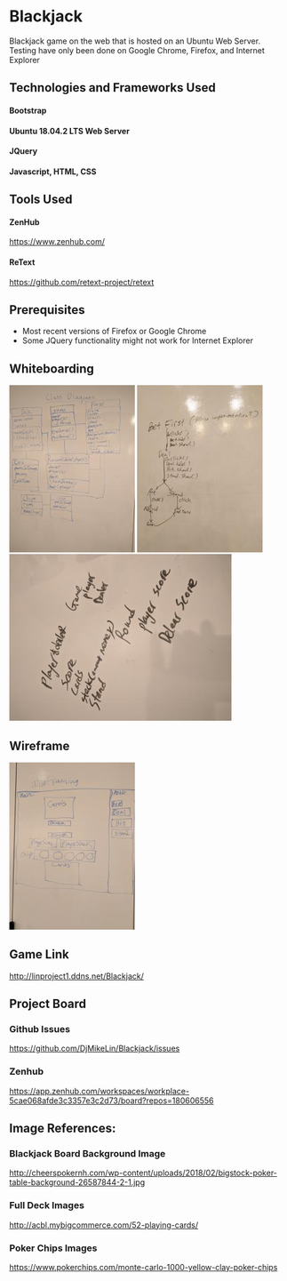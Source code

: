 # Blackjack
Blackjack game on the web that is hosted on an Ubuntu Web Server. Testing have only been done on Google Chrome, Firefox, and Internet Explorer

## Technologies and Frameworks Used
#### **Bootstrap**
#### **Ubuntu 18.04.2 LTS Web Server**
#### **JQuery**
#### **Javascript, HTML, CSS**

## Tools Used
#### ZenHub
<https://www.zenhub.com/>
#### ReText
<https://github.com/retext-project/retext>

## Prerequisites
- Most recent versions of Firefox or Google Chrome
- Some JQuery functionality might not work for Internet Explorer

## Whiteboarding
![No Image Found](Images/img1.jpg)
![No Image Found](Images/img2.jpg)
![No Image Found](Images/img3.jpg)

## Wireframe
![No Image Found](Images/img4.jpg)

## Game Link
<http://linproject1.ddns.net/Blackjack/>

## Project Board
### Github Issues
<https://github.com/DjMikeLin/Blackjack/issues>
### Zenhub
<https://app.zenhub.com/workspaces/workplace-5cae068afde3c3357e3c2d73/board?repos=180606556>

## Image References:
### Blackjack Board Background Image
<http://cheerspokernh.com/wp-content/uploads/2018/02/bigstock-poker-table-background-26587844-2-1.jpg>
### Full Deck Images
<http://acbl.mybigcommerce.com/52-playing-cards/>
### Poker Chips Images
<https://www.pokerchips.com/monte-carlo-1000-yellow-clay-poker-chips>